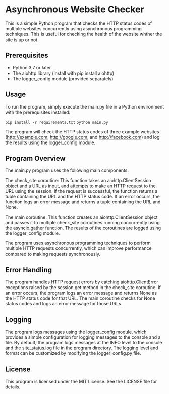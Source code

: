 # Asynchronous Website Checker
This is a simple Python program that checks the HTTP status codes of multiple websites concurrently using asynchronous programming techniques. This is useful for checking the health of the website whther the site is up or not.


## Prerequisites
- Python 3.7 or later
- The aiohttp library (install with pip install aiohttp)
- The logger_config module (provided separately)

## Usage
To run the program, simply execute the main.py file in a Python environment with the prerequisites installed:

`pip install -r requirements.txt`
`python main.py`

The program will check the HTTP status codes of three example websites (http://example.com, http://google.com, and http://facebook.com) and log the results using the logger_config module.

## Program Overview
The main.py program uses the following main components:

The check_site coroutine: This function takes an aiohttp.ClientSession object and a URL as input, and attempts to make an HTTP request to the URL using the session. If the request is successful, the function returns a tuple containing the URL and the HTTP status code. If an error occurs, the function logs an error message and returns a tuple containing the URL and None.

The main coroutine: This function creates an aiohttp.ClientSession object and passes it to multiple check_site coroutines running concurrently using the asyncio.gather function. The results of the coroutines are logged using the logger_config module.

The program uses asynchronous programming techniques to perform multiple HTTP requests concurrently, which can improve performance compared to making requests synchronously.

## Error Handling
The program handles HTTP request errors by catching aiohttp.ClientError exceptions raised by the session.get method in the check_site coroutine. If an error occurs, the program logs an error message and returns None as the HTTP status code for that URL. The main coroutine checks for None status codes and logs an error message for those URLs.

## Logging
The program logs messages using the logger_config module, which provides a simple configuration for logging messages to the console and a file. By default, the program logs messages at the INFO level to the console and the site_status.log file in the program directory. The logging level and format can be customized by modifying the logger_config.py file.

## License
This program is licensed under the MIT License. See the LICENSE file for details.